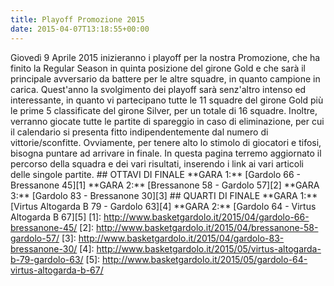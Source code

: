 ```yaml
---
title: Playoff Promozione 2015
date: 2015-04-07T13:18:55+00:00
---
```

Giovedì 9 Aprile 2015 inizieranno i playoff per la nostra Promozione, che ha finito la Regular Season in quinta posizione del girone Gold e che sarà il principale avversario da battere per le altre squadre, in quanto campione in carica. Quest'anno la svolgimento dei playoff sarà senz'altro intenso ed interessante, in quanto vi partecipano tutte le 11 squadre del girone Gold più le prime 5 classificate del girone Silver, per un totale di 16 squadre. Inoltre, verranno giocate tutte le partite di spareggio in caso di eliminazione, per cui il calendario si presenta fitto indipendentemente dal numero di vittorie/sconfitte. Ovviamente, per tenere alto lo stimolo di giocatori e tifosi, bisogna puntare ad arrivare in finale. In questa pagina terremo aggiornato il percorso della squadra e dei vari risultati, inserendo i link ai vari articoli delle singole partite. ## OTTAVI DI FINALE \*\*GARA 1:\*\* \[Gardolo 66 - Bressanone 45\]\[1\] \*\*GARA 2:\*\* \[Bressanone 58 - Gardolo 57\]\[2\] \*\*GARA 3:\*\* \[Gardolo 83 - Bressanone 30\]\[3\] ## QUARTI DI FINALE \*\*GARA 1:\*\* \[Virtus Altogarda B 79 - Gardolo 63\]\[4\] \*\*GARA 2:\*\* \[Gardolo 64 - Virtus Altogarda B 67\]\[5\] \[1\]: http://www.basketgardolo.it/2015/04/gardolo-66-bressanone-45/ \[2\]: http://www.basketgardolo.it/2015/04/bressanone-58-gardolo-57/ \[3\]: http://www.basketgardolo.it/2015/04/gardolo-83-bressanone-30/ \[4\]: http://www.basketgardolo.it/2015/05/virtus-altogarda-b-79-gardolo-63/ \[5\]: http://www.basketgardolo.it/2015/05/gardolo-64-virtus-altogarda-b-67/